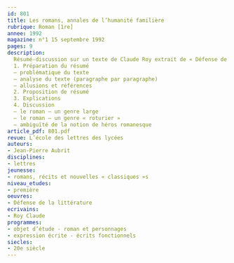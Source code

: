 ```yaml
---
id: 801
title: Les romans, annales de l’humanité familière
rubrique: Roman [1re]
annee: 1992
magazine: n°1 15 septembre 1992
pages: 9
description: 
  Résumé-discussion sur un texte de Claude Roy extrait de « Défense de la littérature » (« Apologie pour les romans »)…
  1. Préparation du résumé
  – problématique du texte
  – analyse du texte (paragraphe par paragraphe)
  – allusions et références
  2. Proposition de résumé
  3. Explications
  4. Discussion
  – le roman – un genre large
  – le roman – un genre « roturier »
  – ambiguïté de la notion de héros romanesque
article_pdf: 801.pdf
revue: L’école des lettres des lycées
auteurs:
- Jean-Pierre Aubrit
disciplines:
- lettres
jeunesse:
- romans, récits et nouvelles « classiques »s
niveau_etudes:
- première
oeuvres:
- Défense de la littérature
ecrivains:
- Roy Claude
programmes:
- objet d’étude - roman et personnages
- expression écrite - écrits fonctionnels
siecles:
- 20e siècle
---
```


